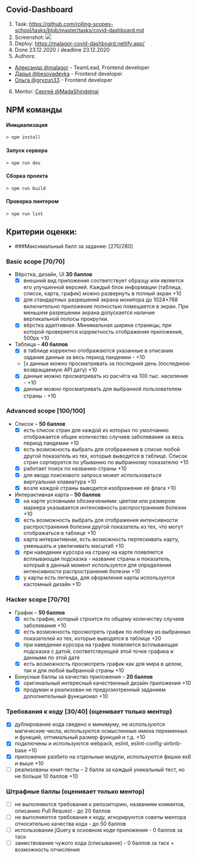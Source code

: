 ## Covid-Dashboard
1. Task: https://github.com/rolling-scopes-school/tasks/blob/master/tasks/covid-dashboard.md
2. Screenshot:
   ![](https://webpolygon.by/wp-content/uploads/2020/12/Covid-dashboard.jpg)
3. Deploy: https://malagor-covid-dashboard.netlify.app/
4. Done 23.12.2020 / deadline 23.12.2020
5. Authors:
- [Александр @malagor](https://github.com/malagor) - TeamLead, Frontend developer
- [Дарья @besovadevka](https://github.com/besovadevka) - Frontend developer
- [Ольга @gryzun33](https://github.com/gryzun33) - Frontend developer
6. Mentor: [Сергей @MadaShindeInai](https://github.com/MadaShindeInai)

## NPM команды

#### Инициализация
`> npm install`

#### Запуск сервера
`> npm run dev`

#### Сборка проекта
`> npm run build`

#### Проверка линтером
`> npm run lint`


## Критерии оценки:

- ###Максимальный балл за задание: [270/280]

### Basic scope [70/70]

- Вёрстка, дизайн, UI **30 баллов**
  - [x] внешний вид приложения соответствует образцу или является его улучшенной версией. Каждый блок информации (таблица, список, карта, график) можно развернуть в полный экран +10
  - [x] для стандартных разрешений экрана монитора до 1024×768 включительно приложение полностью помещается в экран. При меньшем разрешении экрана допускается наличие вертикальной полосы прокрутки. 
  - [x] вёрстка адаптивная. Минимальная ширина страницы, при которой проверяется корректность отображения приложения, 500рх +10
- Таблица – **40 баллов**
  - [x] в таблице корректно отображаются указанные в описании задания данные за весь период пандемии - +10
  - [x данные можно просматривать за последний день (последнюю возвращаемую API дату) +10 
  - [x] данные можно просматривать из расчёта на 100 тыс. населения - +10
  - [x] данные можно просматривать для выбранной пользователем страны - +10

### Advanced scope [100/100]

- Список – **50 баллов**
  - [x] есть список стран для каждой из которых по умолчанию отображается общее количество случаев заболевания за весь период пандемии +10
  - [x] есть возможность выбрать для отображения в списке любой другой показатель из тех, которые выводятся в таблице. Список стран сортируется по убыванию по выбранному показателю +10 
  - [x] работает поиск по названию страны +10
  - [x] для ввода поискового запроса может использоваться виртуальная клавиатура +10
  - [x] возле каждой страны выводится изображение её флага +10
- Интерактивная карта – **50 баллов**
  - [x] на карте условными обозначениями: цветом или размером маркера указывается интенсивность распространения болезни +10
  - [x] есть возможность выбрать для отображения интенсивности распространения болезни другой показатель из тех, что могут отображаться в таблице +10 
  - [x] карта интерактивная, есть возможность пертескивать карту, уменьшать и увеличивать масштаб +10
  - [x] при наведении курсора на страну на карте появляется всплывающая подсказка - название страны и показатель, который в данный момент используется для определения интенсивности распространения болезни +10
  - [x] у карты есть легенда, для оформления карты используется кастомный дизайн +10

### Hacker scope [70/70]

- График – **50 баллов**
  - [x] есть график, который строится по общему количеству случаев заболевания +10
  - [x] есть возможность просмотреть график по любому из выбранных показателей из тех, которые выводятся в таблице +20 
  - [x] при наведении курсора на график появляется всплывающая подсказка с датой, соответствующей этой точке графика и данными по этой дате
  - [x] есть возможность просмотреть график как для мира в целом, так и для любой выбранной страны  +10
- Бонусные баллы за качество приложения – **20 баллов** 
  - [x] оригинальный интересный качественный дизайн приложения +10
  - [x] продуман и реализован не предусмотренный заданием дополнительный функционал +10 

### Требования к коду [30/40] (оценивает только ментор) 

- [x] дублирование кода сведено к минимуму, не используются магические числа, используются осмысленные имена переменных и функций, оптимальный размер функций и т.д. +10
- [x] подключены и используются webpack, eslint, eslint-config-airbnb-base +10
- [x] приложение разбито на отдельные модули, используются фишки es6 и выше +10
- [ ] реализованы юнит-тесты – 2 балла за каждый уникальный тест, но не больше 10 баллов +10

### Штрафные баллы (оценивает только ментор)

- [ ] не выполняются требования к репозиторию, названиям коммитов, описанию Pull Request - до 20 баллов
- [ ] не выполняются требования к коду, игнорируются советы ментора относительно качества кода - до 50 баллов
- [ ] использование jQuery в основном коде приложения - 0 баллов за таск
- [ ] заимствование чужого кода (списывание) - 0 баллов за таск + возможность отчисления 
